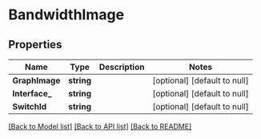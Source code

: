 # BandwidthImage

## Properties
Name | Type | Description | Notes
------------ | ------------- | ------------- | -------------
**GraphImage** | **string** |  | [optional] [default to null]
**Interface_** | **string** |  | [optional] [default to null]
**SwitchId** | **string** |  | [optional] [default to null]

[[Back to Model list]](../README.md#documentation-for-models) [[Back to API list]](../README.md#documentation-for-api-endpoints) [[Back to README]](../README.md)


